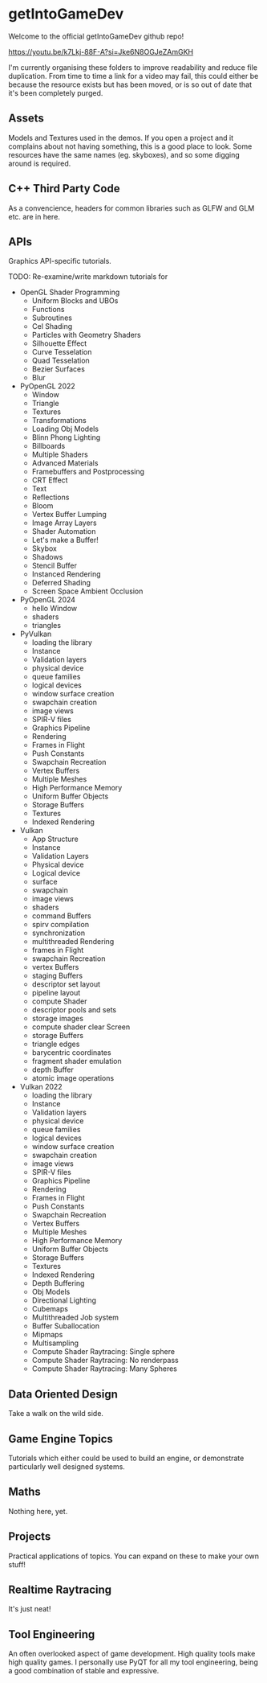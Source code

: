 # getIntoGameDev
Welcome to the official getIntoGameDev github repo!

https://youtu.be/k7Lkj-88F-A?si=Jke6N8OGJeZAmGKH

I'm currently organising these folders to improve readability and reduce file duplication. From time to time a link for a video may fail, this could either be because the resource exists but has been moved, or is so out of date that it's been completely purged.

## Assets
Models and Textures used in the demos. If you open a project and it complains about not having something, this is a good place to look. Some resources have the same names (eg. skyboxes), and so some digging around is required.

## C++ Third Party Code
As a convencience, headers for common libraries such as GLFW and GLM etc. are in here.

## APIs
Graphics API-specific tutorials.

TODO: Re-examine/write markdown tutorials for
- OpenGL Shader Programming
    - Uniform Blocks and UBOs
    - Functions
    - Subroutines
    - Cel Shading
    - Particles with Geometry Shaders
    - Silhouette Effect
    - Curve Tesselation
    - Quad Tesselation
    - Bezier Surfaces
    - Blur
- PyOpenGL 2022
    - Window
    - Triangle
    - Textures
    - Transformations
    - Loading Obj Models
    - Blinn Phong Lighting
    - Billboards
    - Multiple Shaders
    - Advanced Materials
    - Framebuffers and Postprocessing
    - CRT Effect
    - Text
    - Reflections
    - Bloom
    - Vertex Buffer Lumping
    - Image Array Layers
    - Shader Automation
    - Let's make a Buffer!
    - Skybox
    - Shadows
    - Stencil Buffer
    - Instanced Rendering
    - Deferred Shading
    - Screen Space Ambient Occlusion
- PyOpenGL 2024
    - hello Window
    - shaders
    - triangles
- PyVulkan
    - loading the library
    - Instance
    - Validation layers
    - physical device
    - queue families
    - logical devices
    - window surface creation
    - swapchain creation
    - image views
    - SPIR-V files
    - Graphics Pipeline
    - Rendering
    - Frames in Flight
    - Push Constants
    - Swapchain Recreation
    - Vertex Buffers
    - Multiple Meshes
    - High Performance Memory
    - Uniform Buffer Objects
    - Storage Buffers
    - Textures
    - Indexed Rendering
- Vulkan
    - App Structure
    - Instance
    - Validation Layers
    - Physical device
    - Logical device
    - surface
    - swapchain
    - image views
    - shaders
    - command Buffers
    - spirv compilation
    - synchronization
    - multithreaded Rendering
    - frames in Flight
    - swapchain Recreation
    - vertex Buffers
    - staging Buffers
    - descriptor set layout
    - pipeline layout
    - compute Shader
    - descriptor pools and sets
    - storage images
    - compute shader clear Screen
    - storage Buffers
    - triangle edges
    - barycentric coordinates
    - fragment shader emulation
    - depth Buffer
    - atomic image operations
- Vulkan 2022
    - loading the library
    - Instance
    - Validation layers
    - physical device
    - queue families
    - logical devices
    - window surface creation
    - swapchain creation
    - image views
    - SPIR-V files
    - Graphics Pipeline
    - Rendering
    - Frames in Flight
    - Push Constants
    - Swapchain Recreation
    - Vertex Buffers
    - Multiple Meshes
    - High Performance Memory
    - Uniform Buffer Objects
    - Storage Buffers
    - Textures
    - Indexed Rendering
    - Depth Buffering
    - Obj Models
    - Directional Lighting
    - Cubemaps
    - Multithreaded Job system
    - Buffer Suballocation
    - Mipmaps
    - Multisampling
    - Compute Shader Raytracing: Single sphere
    - Compute Shader Raytracing: No renderpass
    - Compute Shader Raytracing: Many Spheres

## Data Oriented Design
Take a walk on the wild side.

## Game Engine Topics
Tutorials which either could be used to build an engine, or demonstrate particularly well designed systems.

## Maths
Nothing here, yet.

## Projects
Practical applications of topics. You can expand on these to make your own stuff!

## Realtime Raytracing
It's just neat!

## Tool Engineering
An often overlooked aspect of game development. High quality tools make high quality games. I personally use PyQT for all my tool engineering, being a good combination of stable and expressive.